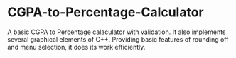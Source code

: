 # CGPA-to-Percentage-Calculator

A basic CGPA to Percentage calaculator with validation. It also implements several graphical elements of C++. Providing basic features of rounding off and menu selection, it does its work efficiently.
